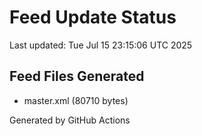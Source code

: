 # Feed Update Status
Last updated: Tue Jul 15 23:15:06 UTC 2025

## Feed Files Generated
- master.xml (80710 bytes)

Generated by GitHub Actions
